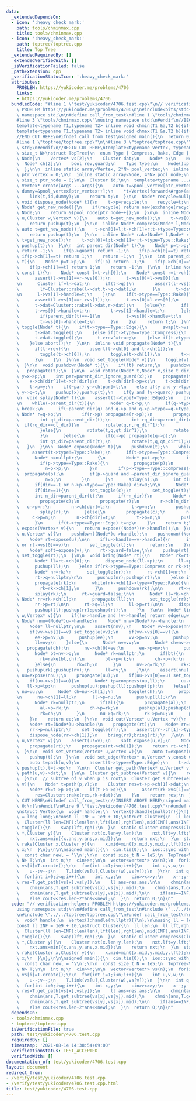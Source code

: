 ```yaml
---
data:
  _extendedDependsOn:
  - icon: ':heavy_check_mark:'
    path: tools/chminmax.cpp
    title: tools/chminmax.cpp
  - icon: ':heavy_check_mark:'
    path: toptree/toptree.cpp
    title: Top Tree
  _extendedRequiredBy: []
  _extendedVerifiedWith: []
  _isVerificationFailed: false
  _pathExtension: cpp
  _verificationStatusIcon: ':heavy_check_mark:'
  attributes:
    PROBLEM: https://yukicoder.me/problems/4706
    links:
    - https://yukicoder.me/problems/4706
  bundledCode: "#line 1 \"test/yukicoder/4706.test.cpp\"\n// verification-helper:\
    \ PROBLEM https://yukicoder.me/problems/4706\n\n#include<bits/stdc++.h>\nusing\
    \ namespace std;\n\n#define call_from_test\n#line 1 \"tools/chminmax.cpp\"\n\n\
    #line 3 \"tools/chminmax.cpp\"\nusing namespace std;\n#endif\n//BEGIN CUT HERE\n\
    template<typename T1,typename T2> inline void chmin(T1 &a,T2 b){if(a>b) a=b;}\n\
    template<typename T1,typename T2> inline void chmax(T1 &a,T2 b){if(a<b) a=b;}\n\
    //END CUT HERE\n#ifndef call_from_test\nsigned main(){\n  return 0;\n}\n#endif\n\
    #line 1 \"toptree/toptree.cpp\"\n\n#line 3 \"toptree/toptree.cpp\"\nusing namespace\
    \ std;\n#endif\n//BEGIN CUT HERE\ntemplate<typename Vertex, typename Cluster,\
    \ size_t N>\nstruct TopTree{\n  enum Type { Compress, Rake, Edge };\n  struct\
    \ Node{\n    Vertex* vs[2];\n    Cluster dat;\n    Node* p;\n    Node* q;\n  \
    \  Node* ch[2];\n    bool rev,guard;\n    Type type;\n    Node():p(nullptr),q(nullptr),rev(false),guard(false){}\n\
    \  };\n\n  inline static array<Vertex, 2*N> pool_vertex;\n  inline static size_t\
    \ ptr_vertex = 0;\n\n  inline static array<Node, 4*N> pool_node;\n  inline static\
    \ size_t ptr_node = 0;\n\n  Cluster id;\n\n  template<typename ...Args>\n  inline\
    \ Vertex* create(Args ...args){\n    auto t=&pool_vertex[ptr_vertex++];\n    auto\
    \ dummy=&pool_vertex[ptr_vertex++];\n    *t=Vertex(forward<Args>(args)...);\n\
    \    link(t,id,dummy);\n    return t;\n  }\n\n  Node* recycle=nullptr;\n  inline\
    \ void dispose_node(Node* t){\n    t->p=recycle;\n    recycle=t;\n  }\n\n  inline\
    \ Node* get_new_node(){\n    if(recycle) return new(exchange(recycle,recycle->p))\
    \ Node;\n    return &(pool_node[ptr_node++]);\n  }\n\n  inline Node* edge(Vertex*\
    \ u,Cluster w,Vertex* v){\n    auto t=get_new_node();\n    t->vs[0]=u;t->vs[1]=v;t->dat=w;t->type=Type::Edge;\n\
    \    return pushup(t);\n  }\n\n  inline Node* compress(Node* l,Node* r){\n   \
    \ auto t=get_new_node();\n    t->ch[0]=l;t->ch[1]=r;t->type=Type::Compress;\n\
    \    return pushup(t);\n  }\n\n  inline Node* rake(Node* l,Node* r){\n    auto\
    \ t=get_new_node();\n    t->ch[0]=l;t->ch[1]=r;t->type=Type::Rake;\n    return\
    \ pushup(t);\n  }\n\n  int parent_dir(Node* t){\n    Node* p=t->p;\n    if(!p)\
    \ return -1;\n    if(p->guard) return -1;\n    if(p->ch[0]==t) return 0;\n   \
    \ if(p->ch[1]==t) return 1;\n    return -1;\n  }\n\n  int parent_dir_ignore_guard(Node*\
    \ t){\n    Node* p=t->p;\n    if(!p) return -1;\n    if(p->ch[0]==t) return 0;\n\
    \    if(p->ch[1]==t) return 1;\n    return -1;\n  }\n\n  inline Node* pushup(Node*\
    \ const t){\n    Node* const l=t->ch[0];\n    Node* const r=t->ch[1];\n\n    if(t->type==Type::Compress){\n\
    \      assert(l->vs[1]==r->vs[0]);\n      t->vs[0]=l->vs[0];\n      t->vs[1]=r->vs[1];\n\
    \n      Cluster lf=l->dat;\n      if(t->q){\n        assert(l->vs[1]==t->q->vs[1]);\n\
    \        lf=Cluster::rake(l->dat,t->q->dat);\n      }\n      t->dat=Cluster::compress(lf,r->vs[0],r->dat);\n\
    \n      l->vs[1]->handle=t;\n    }\n\n    if(t->type==Type::Rake){\n      propagate(t);\n\
    \      assert(l->vs[1]==r->vs[1]);\n      t->vs[0]=l->vs[0];\n      t->vs[1]=l->vs[1];\n\
    \      t->dat=Cluster::rake(l->dat,r->dat);\n    }else{\n      if(!t->p){\n  \
    \      t->vs[0]->handle=t;\n        t->vs[1]->handle=t;\n      }else if(t->p->type==Type::Compress){\n\
    \        if(parent_dir(t)==-1)\n          t->vs[0]->handle=t;\n      }else if(t->p->type==Type::Rake){\n\
    \        t->vs[0]->handle=t;\n      }\n    }\n    return t;\n  }\n\n  inline void\
    \ toggle(Node* t){\n    if(t->type==Type::Edge){\n      swap(t->vs[0],t->vs[1]);\n\
    \      t->dat.toggle();\n    }else if(t->type==Type::Compress){\n      swap(t->vs[0],t->vs[1]);\n\
    \      t->dat.toggle();\n      t->rev^=true;\n    }else if(t->type==Type::Rake){\n\
    \    }else abort();\n  }\n\n  inline void propagate(Node* t){\n    if(t->type==Type::Compress){\n\
    \      if(t->rev){\n        assert(t->ch[0] and t->ch[1]);\n        swap(t->ch[0],t->ch[1]);\n\
    \        toggle(t->ch[0]);\n        toggle(t->ch[1]);\n        t->rev=false;\n\
    \      }\n    }\n  }\n\n  void set_toggle(Node* v){\n    toggle(v);propagate(v);\n\
    \  }\n\n  void pushdown(Node* t){\n    if(!t) return;\n    pushdown(t->p);\n \
    \   propagate(t);\n  }\n\n  void rotate(Node* t,Node* x,size_t dir){\n    Node*\
    \ y=x->p;\n    int par=parent_dir_ignore_guard(x);\n    propagate(t->ch[dir]);\n\
    \    x->ch[dir^1]=t->ch[dir];\n    t->ch[dir]->p=x;\n    t->ch[dir]=x;\n    x->p=t;\n\
    \    t->p=y;\n    if(~par) y->ch[par]=t;\n    else if(y and y->type==Type::Compress)\
    \ y->q=t;\n    pushup(x);pushup(t);\n    if(y and !y->guard) pushup(y);\n  }\n\
    \n  void splay(Node* t){\n    assert(t->type!=Type::Edge);\n    propagate(t);\n\
    \n    while(~parent_dir(t)){\n      Node* q=t->p;\n      if(q->type!=t->type)\
    \ break;\n      if(~parent_dir(q) and q->p and q->p->type==q->type){\n       \
    \ Node* r=q->p;\n        if(r->p) propagate(r->p);\n        propagate(r);propagate(q);propagate(t);\n\
    \        int qt_dir=parent_dir(t);\n        int rq_dir=parent_dir(q);\n      \
    \  if(rq_dir==qt_dir){\n          rotate(q,r,rq_dir^1);\n          rotate(t,q,qt_dir^1);\n\
    \        }else{\n          rotate(t,q,qt_dir^1);\n          rotate(t,r,rq_dir^1);\n\
    \        }\n      }else{\n        if(q->p) propagate(q->p);\n        propagate(q);propagate(t);\n\
    \        int qt_dir=parent_dir(t);\n        rotate(t,q,qt_dir^1);\n      }\n \
    \   }\n  }\n\n  Node* expose(Node* t){\n    pushdown(t);\n    while(true){\n \
    \     assert(t->type!=Type::Rake);\n      if(t->type==Type::Compress) splay(t);\n\
    \      Node* n=nullptr;\n      {\n        Node* p=t->p;\n        if(!p) break;\n\
    \        if(p->type==Type::Rake){\n          propagate(p);\n          splay(p);\n\
    \          n=p->p;\n        }\n        if(p->type==Type::Compress){\n        \
    \  propagate(p);\n          if(p->guard and ~parent_dir_ignore_guard(t)) break;\n\
    \          n=p;\n        }\n      }\n      splay(n);\n      int dir=parent_dir_ignore_guard(n);\n\
    \      if(dir==-1 or n->p->type==Type::Rake) dir=0;\n\n      Node* const c=n->ch[dir];\n\
    \      if(dir==1){\n        set_toggle(c);\n        set_toggle(t);\n      }\n\
    \      int n_dir=parent_dir(t);\n      if(~n_dir){\n        Node* const r=t->p;\n\
    \        propagate(c);\n        propagate(r);\n        r->ch[n_dir]=c;\n     \
    \   c->p=r;\n        n->ch[dir]=t;\n        t->p=n;\n        pushup(c);pushup(r);pushup(t);pushup(n);\n\
    \        splay(r);\n      }else{\n        propagate(c);\n        n->q=c;\n   \
    \     c->p=n;\n        n->ch[dir]=t;\n        t->p=n;\n        pushup(c);pushup(t);pushup(n);\n\
    \      }\n      if(t->type==Type::Edge) t=n;\n    }\n    return t;\n  }\n\n  Node*\
    \ expose(Vertex* v){\n    return expose((Node*)(v->handle));\n  }\n\n  void soft_expose(Vertex*\
    \ u,Vertex* v){\n    pushdown((Node*)u->handle);\n    pushdown((Node*)v->handle);\n\
    \    Node* rt=expose(u);\n\n    if(u->handle==v->handle){\n      if(rt->vs[1]==u\
    \ or rt->vs[0]==v)\n        set_toggle(rt);\n      return;\n    }\n\n    rt->guard=true;\n\
    \    Node* soft=expose(v);\n    rt->guard=false;\n\n    pushup(rt);\n    if(parent_dir(soft)==0)\
    \ set_toggle(rt);\n  }\n\n  void bring(Node* rt){\n    Node* rk=rt->q;\n    if(!rk){\n\
    \      Node* ll=rt->ch[0];\n      dispose_node(ll->p);\n      ll->p=nullptr;\n\
    \      pushup(ll);\n    }else if(rk->type==Type::Compress or rk->type==Type::Edge){\n\
    \      Node* nr=rk;\n      set_toggle(nr);\n      rt->ch[1]=nr;\n      nr->p=rt;\n\
    \      rt->q=nullptr;\n\n      pushup(nr);pushup(rt);\n    }else if(rk->type==Type::Rake){\n\
    \      propagate(rk);\n      while(rk->ch[1]->type==Type::Rake){\n        propagate(rk->ch[1]);\n\
    \        rk=rk->ch[1];\n      }\n      pushdown(rk);\n\n      rt->guard=true;\n\
    \      splay(rk);\n      rt->guard=false;\n\n      Node* ll=rk->ch[0];\n     \
    \ Node* rr=rk->ch[1];\n      propagate(ll);\n      set_toggle(rr);\n\n      rt->ch[1]=rr;\n\
    \      rr->p=rt;\n\n      rt->q=ll;\n      ll->p=rt;\n\n      dispose_node(rk);\n\
    \      pushup(ll);pushup(rr);pushup(rt);\n    }\n  }\n\n  Node* link(Vertex* u,Cluster\
    \ w,Vertex* v){\n    if(!u->handle and !v->handle) return edge(u,w,v);\n\n   \
    \ Node* nnu=(Node*)u->handle;\n    Node* nnv=(Node*)v->handle;\n    Node* ee=edge(u,w,v);\n\
    \    Node* ll=nullptr;\n\n    assert(nnv);\n    Node* vv=expose(nnv);\n    propagate(vv);\n\
    \    if(vv->vs[1]==v) set_toggle(vv);\n    if(vv->vs[0]==v){\n      Node* nv=compress(ee,vv);\n\
    \      ee->p=nv;\n      pushup(ee);\n      vv->p=nv;\n      pushup(vv);pushup(nv);\n\
    \      ll=nv;\n    }else{\n      Node* nv=vv;\n      Node* ch=nv->ch[0];\n   \
    \   propagate(ch);\n      nv->ch[0]=ee;\n      ee->p=nv;\n      pushup(ee);\n\n\
    \      Node* bt=nv->q;\n      Node* rk=nullptr;\n      if(bt){\n        propagate(bt);\n\
    \        rk=rake(bt,ch);\n        bt->p=rk;\n        ch->p=rk;\n        pushup(bt);pushup(ch);\n\
    \      }else{\n        rk=ch;\n      }\n      nv->q=rk;\n      rk->p=nv;\n   \
    \   pushup(rk);pushup(nv);\n      ll=nv;\n    }\n\n    assert(nnu);\n    Node*\
    \ uu=expose(nnu);\n    propagate(uu);\n    if(uu->vs[0]==u) set_toggle(uu);\n\
    \    if(uu->vs[1]==u){\n      Node* tp=compress(uu,ll);\n      uu->p=tp;\n   \
    \   ll->p=tp;\n      pushup(uu);pushup(ll);pushup(tp);\n    }else{\n      Node*\
    \ nu=uu;\n      Node* ch=nu->ch[1];\n      toggle(ch);\n      propagate(ch);\n\
    \n      nu->ch[1]=ll;\n      ll->p=nu;\n      pushup(ll);\n\n      Node* al=nu->q;\n\
    \      Node* rk=nullptr;\n      if(al){\n        propagate(al);\n        rk=rake(al,ch);\n\
    \        al->p=rk;\n        ch->p=rk;\n        pushup(al);pushup(ch);\n      }else{\n\
    \        rk=ch;\n      }\n      nu->q=rk;\n      rk->p=nu;\n      pushup(rk);pushup(nu);\n\
    \    }\n    return ee;\n  }\n\n  void cut(Vertex* u,Vertex *v){\n    soft_expose(u,v);\n\
    \    Node* rt=(Node*)u->handle;\n    propagate(rt);\n    Node* rr=rt->ch[1];\n\
    \    rr->p=nullptr;\n    set_toggle(rr);\n    assert(rr->ch[1]->type==Type::Edge);\n\
    \    dispose_node(rr->ch[1]);\n    bring(rr);bring(rt);\n  }\n\n  Node* path(Vertex*\
    \ u,Vertex* v){\n    assert(u!=v);\n    soft_expose(u,v);\n    Node* rt=(Node*)u->handle;\n\
    \    propagate(rt);\n    propagate(rt->ch[1]);\n    return rt->ch[1]->ch[0];\n\
    \  }\n\n  void set_vertex(Vertex* u,Vertex v){\n    auto t=expose(u);\n    *u=v;\n\
    \    pushup(t);\n  }\n\n  void set_edge(Vertex* u,Vertex* v,const Cluster &w){\n\
    \    auto t=path(u,v);\n    assert(t->type==Type::Edge);\n    t->dat=w;\n    while(t)\
    \ pushup(t),t=t->p;\n  }\n\n  Cluster get_path(Vertex* u,Vertex* v){\n    return\
    \ path(u,v)->dat;\n  }\n\n  Cluster get_subtree(Vertex* v){\n    return expose(v)->dat;\n\
    \  }\n\n  // subtree of v when p is root\n  Cluster get_subtree(Vertex* p,Vertex*\
    \ v){\n    Node* t=path(p,v);\n    Cluster res=t->p->ch[1]->dat;\n    res.toggle();\n\
    \    Node* rk=t->p->q;\n    if(t->p->q){\n      assert(rk->vs[1]==t->p->ch[1]->vs[0]);\n\
    \      res=Cluster::rake(res,rk->dat);\n    }\n    return res;\n  }\n};\n//END\
    \ CUT HERE\n#ifndef call_from_test\n//INSERT ABOVE HERE\nsigned main(){\n  return\
    \ 0;\n}\n#endif\n#line 9 \"test/yukicoder/4706.test.cpp\"\n#undef call_from_test\n\
    \nstruct Vertex{\n  void* handle;\n  Vertex():handle(nullptr){}\n};\n\nusing ll\
    \ = long long;\nconst ll INF = 1e9 + 10;\nstruct Cluster{\n  ll len;\n  ll lft,rgh,mid,ans;\n\
    \  Cluster(ll len=INF):len(len),lft(len),rgh(len),mid(INF),ans(INF){}\n  void\
    \ toggle(){\n    swap(lft,rgh);\n  }\n  static Cluster compress(Cluster x,Vertex\
    \ *,Cluster y){\n    Cluster nxt(x.len+y.len);\n    nxt.lft=y.lft;\n    nxt.rgh=x.rgh;\n\
    \    nxt.ans=min({x.ans,y.ans,x.mid});\n    return nxt;\n  }\n  static Cluster\
    \ rake(Cluster x,Cluster y){\n    x.mid=min({x.mid,y.mid,y.lft});\n    return\
    \ x;\n  }\n};\n\n\nsigned main(){\n  cin.tie(0);\n  ios::sync_with_stdio(0);\n\
    \  const char newl = '\\n';\n\n  const size_t N = 1e5;\n  TopTree<Vertex, Cluster,\
    \ N> T;\n\n  int n;\n  cin>>n;\n\n  vector<Vertex*> vs(n);\n  for(int i=0;i<n;i++)\
    \ vs[i]=T.create();\n\n  for(int i=1;i<n;i++){\n    int u,v,w;\n    cin>>u>>v>>w;\n\
    \    u--;v--;\n    T.link(vs[u],Cluster(w),vs[v]);\n  }\n\n  int q;\n  cin>>q;\n\
    \  for(int i=0;i<q;i++){\n    int x,y;\n    cin>>x>>y;\n    x--;y--;\n    auto\
    \ res=T.get_path(vs[x],vs[y]);\n    ll ans=res.ans;\n\n    chmin(ans,T.get_subtree(vs[x],vs[y]).lft);\n\
    \    chmin(ans,T.get_subtree(vs[x],vs[y]).mid);\n    chmin(ans,T.get_subtree(vs[y],vs[x]).lft);\n\
    \    chmin(ans,T.get_subtree(vs[y],vs[x]).mid);\n\n    if(ans==INF) cout<<-1<<newl;\n\
    \    else cout<<res.len+2*ans<<newl;\n  }\n  return 0;\n}\n"
  code: "// verification-helper: PROBLEM https://yukicoder.me/problems/4706\n\n#include<bits/stdc++.h>\n\
    using namespace std;\n\n#define call_from_test\n#include \"../../tools/chminmax.cpp\"\
    \n#include \"../../toptree/toptree.cpp\"\n#undef call_from_test\n\nstruct Vertex{\n\
    \  void* handle;\n  Vertex():handle(nullptr){}\n};\n\nusing ll = long long;\n\
    const ll INF = 1e9 + 10;\nstruct Cluster{\n  ll len;\n  ll lft,rgh,mid,ans;\n\
    \  Cluster(ll len=INF):len(len),lft(len),rgh(len),mid(INF),ans(INF){}\n  void\
    \ toggle(){\n    swap(lft,rgh);\n  }\n  static Cluster compress(Cluster x,Vertex\
    \ *,Cluster y){\n    Cluster nxt(x.len+y.len);\n    nxt.lft=y.lft;\n    nxt.rgh=x.rgh;\n\
    \    nxt.ans=min({x.ans,y.ans,x.mid});\n    return nxt;\n  }\n  static Cluster\
    \ rake(Cluster x,Cluster y){\n    x.mid=min({x.mid,y.mid,y.lft});\n    return\
    \ x;\n  }\n};\n\n\nsigned main(){\n  cin.tie(0);\n  ios::sync_with_stdio(0);\n\
    \  const char newl = '\\n';\n\n  const size_t N = 1e5;\n  TopTree<Vertex, Cluster,\
    \ N> T;\n\n  int n;\n  cin>>n;\n\n  vector<Vertex*> vs(n);\n  for(int i=0;i<n;i++)\
    \ vs[i]=T.create();\n\n  for(int i=1;i<n;i++){\n    int u,v,w;\n    cin>>u>>v>>w;\n\
    \    u--;v--;\n    T.link(vs[u],Cluster(w),vs[v]);\n  }\n\n  int q;\n  cin>>q;\n\
    \  for(int i=0;i<q;i++){\n    int x,y;\n    cin>>x>>y;\n    x--;y--;\n    auto\
    \ res=T.get_path(vs[x],vs[y]);\n    ll ans=res.ans;\n\n    chmin(ans,T.get_subtree(vs[x],vs[y]).lft);\n\
    \    chmin(ans,T.get_subtree(vs[x],vs[y]).mid);\n    chmin(ans,T.get_subtree(vs[y],vs[x]).lft);\n\
    \    chmin(ans,T.get_subtree(vs[y],vs[x]).mid);\n\n    if(ans==INF) cout<<-1<<newl;\n\
    \    else cout<<res.len+2*ans<<newl;\n  }\n  return 0;\n}\n"
  dependsOn:
  - tools/chminmax.cpp
  - toptree/toptree.cpp
  isVerificationFile: true
  path: test/yukicoder/4706.test.cpp
  requiredBy: []
  timestamp: '2021-08-14 14:38:54+09:00'
  verificationStatus: TEST_ACCEPTED
  verifiedWith: []
documentation_of: test/yukicoder/4706.test.cpp
layout: document
redirect_from:
- /verify/test/yukicoder/4706.test.cpp
- /verify/test/yukicoder/4706.test.cpp.html
title: test/yukicoder/4706.test.cpp
---
```


